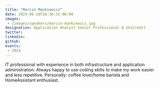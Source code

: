 ```yaml
---
title: "Marcin Mankiewicz"
date: 2024-06-10T16:36:31-06:00
images: 
 - /images/speakers/marcin-mankiewicz.jpg
designation: Application Analyst Senior Professional @ UniCredit
twitter: 
linkedin: 
github: 
events:
 - 2024
---
```

IT professional with experience in both infrastructure and application administration. Always happy to use coding skills to make my work easier and less repetitive. Personally: coffee lover/home barista and HomeAssistant enthusiast.


